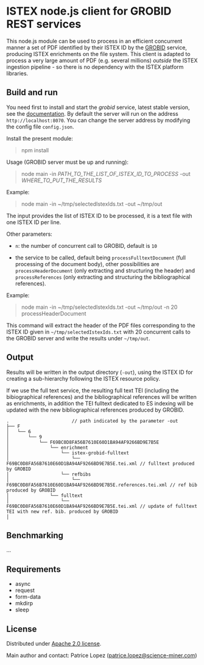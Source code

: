 # ISTEX node.js client for GROBID REST services

This node.js module can be used to process in an efficient concurrent manner a set of PDF identified by their ISTEX ID by the [GROBID](https://github.com/kermitt2/grobid) service, producing ISTEX enrichments on the file system. This client is adapted to process a very large amount of PDF (e.g. several millions) _outside_ the ISTEX ingestion pipeline - so there is no dependency with the ISTEX platform libraries. 

## Build and run

You need first to install and start the *grobid* service, latest stable version, see the [documentation](http://grobid.readthedocs.io/). By default the server will run on the address `http://localhost:8070`. You can change the server address by modifying the config file `config.json`.

Install the present module:

> npm install

Usage (GROBID server must be up and running): 

> node main -in *PATH_TO_THE_LIST_OF_ISTEX_ID_TO_PROCESS* -out *WHERE_TO_PUT_THE_RESULTS*

Example:

> node main -in ~/tmp/selectedIstexIds.txt -out ~/tmp/out

The input provides the list of ISTEX ID to be processed, it is a text file with one ISTEX ID per line. 

Other parameters: 

* `n`: the number of concurrent call to GROBID, default is `10`

* the service to be called, default being `processFulltextDocument` (full processing of the document body), other possibilities are `processHeaderDocument` (only extracting and structuring the header) and `processReferences` (only extracting and structuring the bibliographical references). 

Example: 

> node main -in ~/tmp/selectedIstexIds.txt -out ~/tmp/out -n 20 processHeaderDocument

This command will extract the header of the PDF files corresponding to the ISTEX ID given in `~/tmp/selectedIstexIds.txt` with 20 concurrent calls to the GROBID server and write the results under `~/tmp/out`.

## Output

Results will be written in the output directory (`-out`), using the ISTEX ID for creating a sub-hierarchy following the ISTEX resource policy. 

If we use the full text service, the resulting full text TEI (including the bibiographical references) and the bibliographical references will be written as enrichments, in addition the TEI fulltext dedicated to ES indexing will be updated with the new bibliographical references produced by GROBID. 

```
.                       // path indicated by the parameter -out
├── F                        
│   └── 6
│       └── 9
│           └── F69BC0D8FA56B7610E60D1BA94AF9266BD9E7B5E
│               └── enrichment
│                   └── istex-grobid-fulltext
│                       └── F69BC0D8FA56B7610E60D1BA94AF9266BD9E7B5E.tei.xml // fulltext produced by GROBID
│                   └── refbibs
│                       └── F69BC0D8FA56B7610E60D1BA94AF9266BD9E7B5E.references.tei.xml // ref bib produced by GROBID
│               └── fulltext
│                   └── F69BC0D8FA56B7610E60D1BA94AF9266BD9E7B5E.tei.xml // update of fulltext TEI with new ref. bib. produced by GROBID
│
```

## Benchmarking

...

## Requirements

- async
- request
- form-data
- mkdirp
- sleep

## License

Distributed under [Apache 2.0 license](http://www.apache.org/licenses/LICENSE-2.0). 

Main author and contact: Patrice Lopez (<patrice.lopez@science-miner.com>)
